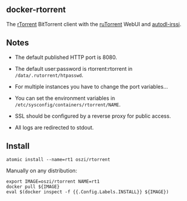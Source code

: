 ## docker-rtorrent

The [rTorrent] BitTorrent client with the [ruTorrent] WebUI and [autodl-irssi].

[rTorrent]:https://github.com/rakshasa/rtorrent
[ruTorrent]:https://github.com/Novik/ruTorrent
[autodl-irssi]:https://github.com/autodl-community

## Notes

 * The default published HTTP port is 8080.

 * The default user:password is rtorrent:rtorrent in `/data/.rutorrent/htpasswd`.

 * For multiple instances you have to change the port variables...

 * You can set the environment variables in `/etc/sysconfig/containers/rtorrent/NAME`.

 * SSL should be configured by a reverse proxy for public access.

 * All logs are redirected to stdout.

## Install

```
atomic install --name=rt1 oszi/rtorrent
```

Manually on any distribution:

```
export IMAGE=oszi/rtorrent NAME=rt1
docker pull ${IMAGE}
eval $(docker inspect -f {{.Config.Labels.INSTALL}} ${IMAGE})
```
